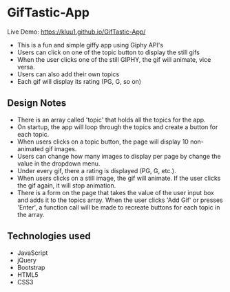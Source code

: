 # GifTastic-App
Live Demo: https://kluu1.github.io/GifTastic-App/
- This is a fun and simple giffy app using Giphy API's
- Users can click on one of the topic button to display the still gifs
- When the user clicks one of the still GIPHY, the gif will animate, vice versa.
- Users can also add their own topics
- Each gif will display its rating (PG, G, so on)

## Design Notes
- There is an array called 'topic' that holds all the topics for the app.
- On startup, the app will loop through the topics and create a button for each topic.
- When users clicks on a topic button, the page will display 10 non-animated gif images. 
- Users can change how many images to display per page by change the value in the dropdown menu.
- Under every gif, there a rating is displayed (PG, G, etc.).
- When users clicks on a still image, the gif will animate. If the user clicks the gif again, it will stop animation.
- There is a form on the page that takes the value of the user input box and adds it to the topics array. When the user clicks 'Add Gif' or presses 'Enter', a function call will be made to recreate buttons for each topic in the array.

## Technologies used
- JavaScript
- jQuery
- Bootstrap
- HTML5
- CSS3
